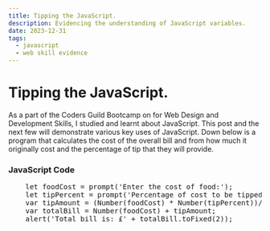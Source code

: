```yaml
---
title: Tipping the JavaScript.
description: Evidencing the understanding of JavaScript variables.
date: 2023-12-31
tags:
  - javascript
  - web skill evidence
---
```


<div class="container fluid">
  <h1 class="col align-self-center">Tipping the JavaScript.</h1>
  <div class="row justify-content-center">
    <p class="col-8">
	As a part of the Coders Guild Bootcamp on for Web Design and Development Skills, I studied and learnt about JavaScript. This post and the next few will demonstrate various key uses of JavaScript. Down below is a program that calculates the cost of the overall bill and from how much it originally cost and the percentage of tip that they will provide.
    </p>
	<h3 class="row">JavaScript Code</h3>
	<pre class="col-8">
	let foodCost = prompt('Enter the cost of food:');
	let tipPercent = prompt('Percentage of cost to be tipped:');
	var tipAmount = (Number(foodCost) * Number(tipPercent))/ 100;
	var totalBill = Number(foodCost) + tipAmount;
	alert('Total bill is: £' + totalBill.toFixed(2));	
	</pre>
  </div>
</div>



